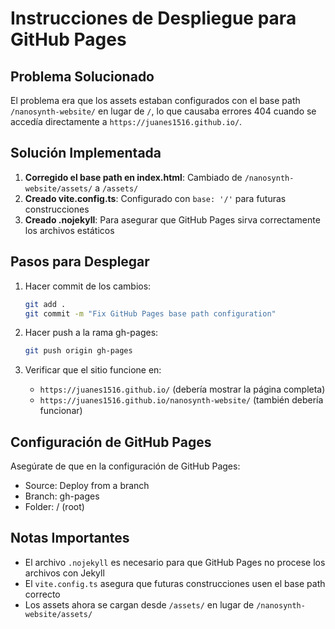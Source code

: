 # Instrucciones de Despliegue para GitHub Pages

## Problema Solucionado

El problema era que los assets estaban configurados con el base path `/nanosynth-website/` en lugar de `/`, lo que causaba errores 404 cuando se accedía directamente a `https://juanes1516.github.io/`.

## Solución Implementada

1. **Corregido el base path en index.html**: Cambiado de `/nanosynth-website/assets/` a `/assets/`
2. **Creado vite.config.ts**: Configurado con `base: '/'` para futuras construcciones
3. **Creado .nojekyll**: Para asegurar que GitHub Pages sirva correctamente los archivos estáticos

## Pasos para Desplegar

1. Hacer commit de los cambios:
   ```bash
   git add .
   git commit -m "Fix GitHub Pages base path configuration"
   ```

2. Hacer push a la rama gh-pages:
   ```bash
   git push origin gh-pages
   ```

3. Verificar que el sitio funcione en:
   - `https://juanes1516.github.io/` (debería mostrar la página completa)
   - `https://juanes1516.github.io/nanosynth-website/` (también debería funcionar)

## Configuración de GitHub Pages

Asegúrate de que en la configuración de GitHub Pages:
- Source: Deploy from a branch
- Branch: gh-pages
- Folder: / (root)

## Notas Importantes

- El archivo `.nojekyll` es necesario para que GitHub Pages no procese los archivos con Jekyll
- El `vite.config.ts` asegura que futuras construcciones usen el base path correcto
- Los assets ahora se cargan desde `/assets/` en lugar de `/nanosynth-website/assets/`
